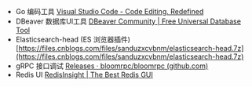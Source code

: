 * Go 编码工具 [Visual Studio Code - Code Editing. Redefined](https://code.visualstudio.com/)
* DBeaver 数据库UI工具 [DBeaver Community | Free Universal Database Tool](https://dbeaver.io/)
* Elasticsearch-head (ES 浏览器插件) [https://files.cnblogs.com/files/sanduzxcvbnm/elasticsearch-head.7z](https://files.cnblogs.com/files/sanduzxcvbnm/elasticsearch-head.7z)
* gRPC 接口调试 [Releases · bloomrpc/bloomrpc (github.com)](https://github.com/bloomrpc/bloomrpc/releases)
* Redis UI [RedisInsight | The Best Redis GUI](https://redis.com/redis-enterprise/redis-insight/)
